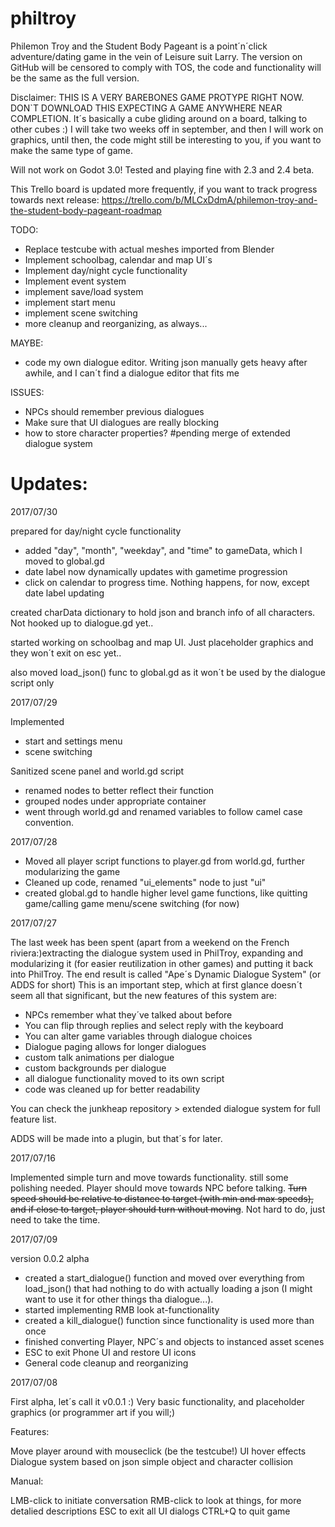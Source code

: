 # philtroy

Philemon Troy and the Student Body Pageant is a point´n´click adventure/dating game in the vein of Leisure suit Larry. The version on GitHub will be censored to comply with TOS, the code and functionality will be the same as the full version.

Disclaimer: THIS IS A VERY BAREBONES GAME PROTYPE RIGHT NOW. DON`T DOWNLOAD THIS EXPECTING A GAME ANYWHERE NEAR COMPLETION. It´s basically a cube gliding around on a board, talking to other cubes :) I will take two weeks off in september, and then I will work on graphics, until then, the code might still be interesting to you, if you want to make the same type of game.

Will not work on Godot 3.0! Tested and playing fine with 2.3 and 2.4 beta.

This Trello board is updated more frequently, if you want to track progress towards next release:
https://trello.com/b/MLCxDdmA/philemon-troy-and-the-student-body-pageant-roadmap

TODO:
- Replace testcube with actual meshes imported from Blender
- Implement schoolbag, calendar and map UI´s
- Implement day/night cycle functionality
- Implement event system
- implement save/load system
- implement start menu
- implement scene switching
- more cleanup and reorganizing, as always...

MAYBE:
- code my own dialogue editor. Writing json manually gets heavy after awhile, and I can´t find a dialogue editor that fits me

ISSUES:
- NPCs should remember previous dialogues
- Make sure that UI dialogues are really blocking
- how to store character properties? #pending merge of extended dialogue system


Updates:
=======

2017/07/30

prepared for day/night cycle functionality
- added "day", "month", "weekday", and "time" to gameData, which I moved to global.gd
- date label now dynamically updates with gametime progression
- click on calendar to progress time. Nothing happens, for now, except date label updating

created charData dictionary to hold json and branch info of all characters. Not hooked up to dialogue.gd yet..

started working on schoolbag and map UI. Just placeholder graphics and they won´t exit on esc yet..

also moved load_json() func to global.gd as it won´t be used by the dialogue script only

2017/07/29

Implemented 
- start and settings menu
- scene switching

Sanitized scene panel and world.gd script
- renamed nodes to better reflect their function
- grouped nodes under appropriate container 
- went through world.gd and renamed variables to follow camel case convention.

2017/07/28

- Moved all player script functions to player.gd from world.gd, further modularizing the game
- Cleaned up code, renamed "ui_elements" node to just "ui"
- created global.gd to handle higher level game functions, like quitting game/calling game menu/scene switching (for now)

2017/07/27

The last week has been spent (apart from a weekend on the French riviera:)extracting the dialogue system used in PhilTroy, expanding and modularizing it (for easier reutilization in other games) and putting it back into PhilTroy. The end result is called "Ape´s Dynamic Dialogue System" (or ADDS for short) This is an important step, which at first glance doesn´t seem all that significant, but the new features of this system are:

- NPCs remember what they´ve talked about before
- You can flip through replies and select reply with the keyboard
- You can alter game variables through dialogue choices
- Dialogue paging allows for longer dialogues
- custom talk animations per dialogue
- custom backgrounds per dialogue
- all dialogue functionality moved to its own script
- code was cleaned up for better readability

You can check the junkheap repository > extended dialogue system for full feature list.

ADDS will be made into a plugin, but that´s for later.

2017/07/16

Implemented simple turn and move towards functionality.
still some polishing needed. Player should move towards NPC before talking. ~~Turn speed should be relative to distance to target (with min and max speeds), and if close to target, player should turn without moving~~. Not hard to do, just need to take the time.

2017/07/09

version 0.0.2 alpha

- created a start_dialogue() function and moved over everything from load_json() that had nothing to do with actually loading a json (I might want to use it for other things tha dialogue...).
- started implementing RMB look at-functionality
- created a kill_dialogue() function since functionality is used more than once
- finished converting Player, NPC´s and objects to instanced asset scenes
- ESC to exit Phone UI and restore UI icons
- General code cleanup and reorganizing

2017/07/08

First alpha, let´s call it v0.0.1 :)
Very basic functionality, and placeholder graphics (or programmer art if you will;)

Features:

Move player around with mouseclick (be the testcube!)
UI hover effects
Dialogue system based on json
simple object and character collision

Manual:

LMB-click to initiate conversation
RMB-click to look at things, for more detalied descriptions
ESC to exit all UI dialogs
CTRL+Q to quit game
